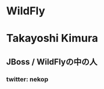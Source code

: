 # WildFly
<!-- .slide: class="center" -->



# Takayoshi Kimura
## JBoss / WildFlyの中の人
### twitter: nekop



